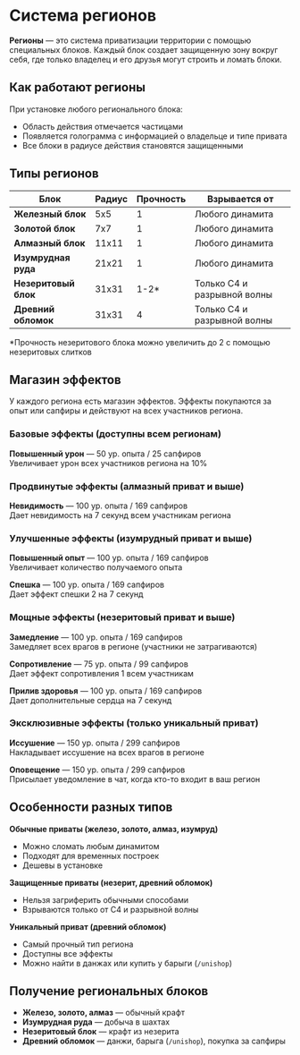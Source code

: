# Система регионов

**Регионы** — это система приватизации территории с помощью специальных блоков. Каждый блок создает защищенную зону вокруг себя, где только владелец и его друзья могут строить и ломать блоки.

## Как работают регионы

При установке любого регионального блока:
- Область действия отмечается частицами
- Появляется голограмма с информацией о владельце и типе привата
- Все блоки в радиусе действия становятся защищенными

## Типы регионов

| Блок | Радиус | Прочность | Взрывается от |
|------|--------|-----------|---------------|
| **Железный блок** | 5x5 | 1 | Любого динамита |
| **Золотой блок** | 7x7 | 1 | Любого динамита |
| **Алмазный блок** | 11x11 | 1 | Любого динамита |
| **Изумрудная руда** | 21x21 | 1 | Любого динамита |
| **Незеритовый блок** | 31x31 | 1-2* | Только С4 и разрывной волны |
| **Древний обломок** | 31x31 | 4 | Только С4 и разрывной волны |

*Прочность незеритового блока можно увеличить до 2 с помощью незеритовых слитков

## Магазин эффектов

У каждого региона есть магазин эффектов. Эффекты покупаются за опыт или сапфиры и действуют на всех участников региона.

### Базовые эффекты (доступны всем регионам)

**Повышенный урон** — 50 ур. опыта / 25 сапфиров  
Увеличивает урон всех участников региона на 10%

### Продвинутые эффекты (алмазный приват и выше)

**Невидимость** — 100 ур. опыта / 169 сапфиров  
Дает невидимость на 7 секунд всем участникам региона

### Улучшенные эффекты (изумрудный приват и выше)

**Повышенный опыт** — 100 ур. опыта / 169 сапфиров  
Увеличивает количество получаемого опыта

**Спешка** — 100 ур. опыта / 169 сапфиров  
Дает эффект спешки 2 на 7 секунд

### Мощные эффекты (незеритовый приват и выше)

**Замедление** — 100 ур. опыта / 169 сапфиров  
Замедляет всех врагов в регионе (участники не затрагиваются)

**Сопротивление** — 75 ур. опыта / 99 сапфиров  
Дает эффект сопротивления 1 всем участникам

**Прилив здоровья** — 100 ур. опыта / 169 сапфиров  
Дает дополнительные сердца на 7 секунд

### Эксклюзивные эффекты (только уникальный приват)

**Иссушение** — 150 ур. опыта / 299 сапфиров  
Накладывает иссушение на всех врагов в регионе

**Оповещение** — 150 ур. опыта / 299 сапфиров  
Присылает уведомление в чат, когда кто-то входит в ваш регион

## Особенности разных типов

**Обычные приваты (железо, золото, алмаз, изумруд)**
- Можно сломать любым динамитом
- Подходят для временных построек
- Дешевы в установке

**Защищенные приваты (незерит, древний обломок)**
- Нельзя загриферить обычными способами
- Взрываются только от С4 и разрывной волны

**Уникальный приват (древний обломок)**
- Самый прочный тип региона
- Доступны все эффекты
- Можно найти в данжах или купить у барыги (`/unishop`)

## Получение региональных блоков

- **Железо, золото, алмаз** — обычный крафт
- **Изумрудная руда** — добыча в шахтах
- **Незеритовый блок** — крафт из незерита
- **Древний обломок** — данжи, барыга (`/unishop`), покупка за сапфиры